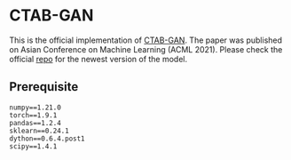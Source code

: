 # CTAB-GAN
This is the official implementation of [CTAB-GAN](https://proceedings.mlr.press/v157/zhao21a.html). The paper was published on Asian Conference on Machine Learning (ACML 2021). Please check the official [repo](https://github.com/Team-TUD/CTAB-GAN) for the newest version of the model. 


## Prerequisite

```
numpy==1.21.0
torch==1.9.1
pandas==1.2.4
sklearn==0.24.1
dython==0.6.4.post1
scipy==1.4.1
```